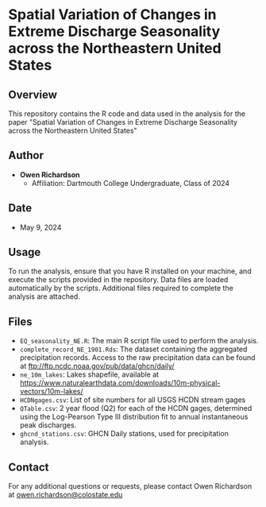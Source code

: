 # Spatial Variation of Changes in Extreme Discharge Seasonality across the Northeastern United States

## Overview
This repository contains the R code and data used in the analysis for the paper "Spatial Variation of Changes in Extreme Discharge Seasonality across the Northeastern United States" 

## Author
- **Owen Richardson**
  - Affiliation: Dartmouth College Undergraduate, Class of 2024

## Date
- May 9, 2024

## Usage
To run the analysis, ensure that you have R installed on your machine, and execute the scripts provided in the repository. Data files are loaded automatically by the scripts.
Additional files required to complete the analysis are attached.

## Files
- `EQ_seasonality_NE.R`: The main R script file used to perform the analysis.
- `complete_record_NE_1901.Rds`: The dataset containing the aggregated precipitation records. Access to the raw precipitation data can be found at ftp://ftp.ncdc.noaa.gov/pub/data/ghcn/daily/
- `ne_10m_lakes`: Lakes shapefile, available at https://www.naturalearthdata.com/downloads/10m-physical-vectors/10m-lakes/
- `HCDNgages.csv`: List of site numbers for all USGS HCDN stream gages
- `QTable.csv`: 2 year flood (Q2) for each of the HCDN gages, determined using the Log-Pearson Type III distribution fit to annual instantaneous peak discharges.
- `ghcnd_stations.csv`: GHCN Daily stations, used for precipitation analysis.

## Contact
For any additional questions or requests, please contact Owen Richardson at owen.richardson@colostate.edu
